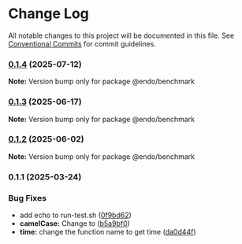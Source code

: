 # Change Log

All notable changes to this project will be documented in this file.
See [Conventional Commits](https://conventionalcommits.org) for commit guidelines.

### [0.1.4](https://github.com/endojs/endo/compare/@endo/benchmark@0.1.3...@endo/benchmark@0.1.4) (2025-07-12)

**Note:** Version bump only for package @endo/benchmark





### [0.1.3](https://github.com/endojs/endo/compare/@endo/benchmark@0.1.2...@endo/benchmark@0.1.3) (2025-06-17)

**Note:** Version bump only for package @endo/benchmark





### [0.1.2](https://github.com/endojs/endo/compare/@endo/benchmark@0.1.1...@endo/benchmark@0.1.2) (2025-06-02)

**Note:** Version bump only for package @endo/benchmark





### 0.1.1 (2025-03-24)


### Bug Fixes

* add echo to run-test.sh ([0f9bd62](https://github.com/endojs/endo/commit/0f9bd62f853758ea70d11e67ec333924d2c7da3a))
* **camelCase:** Change  to ([b5a9bf0](https://github.com/endojs/endo/commit/b5a9bf0944c6d96f630e7a1dd5c83f40d371a988))
* **time:** change the function name to get time ([da0d44f](https://github.com/endojs/endo/commit/da0d44fdfe5de0c96abe1493c2ddf23d8cabff20))
